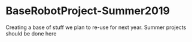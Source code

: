 # BaseRobotProject-Summer2019
Creating a base of stuff we plan to re-use for next year. Summer projects should be done here
